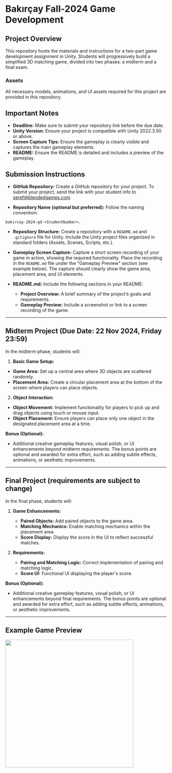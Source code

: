 # Bakırçay Fall-2024 Game Development

## Project Overview
This repository hosts the materials and instructions for a two-part game development assignment in Unity. Students will progressively build a simplified 3D matching game, divided into two phases: a midterm and a final exam.

### Assets
All necessary models, animations, and UI assets required for this project are provided in this repository.

## Important Notes
- **Deadline:** Make sure to submit your repository link before the due date.
- **Unity Version:** Ensure your project is compatible with Unity 2022.3.50 or above.
- **Screen Capture Tips:** Ensure the gameplay is clearly visible and captures the main gameplay elements.
- **README:** Ensure the README is detailed and includes a preview of the gameplay.

## Submission Instructions
- **GitHub Repository:** Create a GitHub repository for your project. To submit your project, send the link with your student info to [seref@blendedgames.com](mailto:seref@blendedgames.com).
  
- **Repository Name (optional but preferred):** Follow the naming convention: 
```
bakircay-2024-gd-<StudentNumber>.
```

- **Repository Structure:** Create a repository with a `README.md` and `.gitignore` file for Unity. Include the Unity project files organized in standard folders (Assets, Scenes, Scripts, etc.).

- **Gameplay Screen Capture:** Capture a short screen recording of your game in action, showing the required functionality. Place the recording in the `README.md` file under the "Gameplay Preview" section (see example below). The capture should clearly show the game area, placement area, and UI elements.

- **README.md:** Include the following sections in your README:
  - **Project Overview:** A brief summary of the project’s goals and requirements.
  - **Gameplay Preview:** Include a screenshot or link to a screen recording of the game.

---

## Midterm Project (Due Date: 22 Nov 2024, Friday 23:59)
In the midterm phase, students will:

1. **Basic Game Setup:**
 - **Game Area:** Set up a central area where 3D objects are scattered randomly.
 - **Placement Area:** Create a circular placement area at the bottom of the screen where players can place objects.

2. **Object Interaction:**
 - **Object Movement:** Implement functionality for players to pick up and drag objects using touch or mouse input.
 - **Object Placement:** Ensure players can place only one object in the designated placement area at a time.

  **Bonus (Optional):**	
  - Additional creative gameplay features, visual polish, or UI enhancements beyond midterm requirements. The bonus points are optional and awarded for extra effort, such as adding subtle effects, animations, or aesthetic improvements.

--- 

## Final Project (requirements are subject to change)
In the final phase, students will:

1. **Game Enhancements:**
   - **Paired Objects:** Add paired objects to the game area.
   - **Matching Mechanics:** Enable matching mechanics within the placement area.
   - **Score Display:** Display the score in the UI to reflect successful matches.

2. **Requirements:**
   - **Pairing and Matching Logic:** Correct implementation of pairing and matching logic.
   - **Score UI:** Functional UI displaying the player's score.

**Bonus (Optional):**	
- Additional creative gameplay features, visual polish, or UI enhancements beyond final requirements. The bonus points are optional and awarded for extra effort, such as adding subtle effects, animations, or aesthetic improvements.

---

## Example Game Preview

 <img src="https://github.com/user-attachments/assets/2ecd843d-acbf-4518-ab2a-397911527278" width="400"> 


